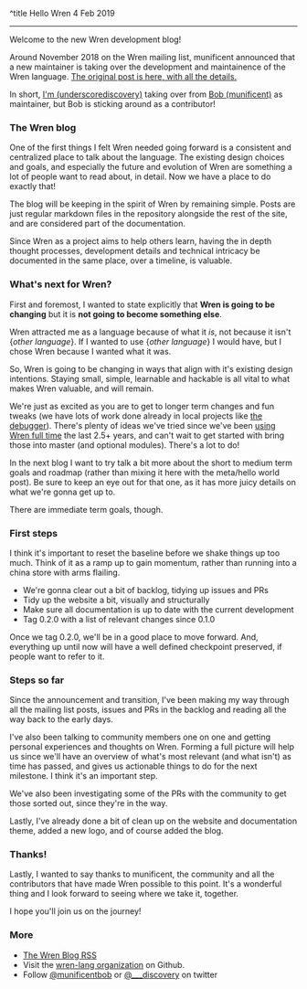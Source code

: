 ^title Hello Wren
4 Feb 2019

---

Welcome to the new Wren development blog!

Around November 2018 on the Wren mailing list, munificent announced that a new maintainer is taking over the development and maintainence of the Wren language. [The original post is here, with all the details.](https://groups.google.com/forum/#!topic/wren-lang/cMUwij-NIn0)

In short, [I'm (underscorediscovery)](https://github.com/underscorediscovery) taking over from [Bob (munificent)](https://github.com/munificent) as maintainer, but Bob is sticking around as a contributor!

### The Wren blog

One of the first things I felt Wren needed going forward is a consistent and centralized place to talk about the language. The existing design choices and goals, and especially the future and evolution of Wren are something a lot of people want to read about, in detail. Now we have a place to do exactly that!

The blog will be keeping in the spirit of Wren by remaining simple. Posts are just regular markdown files in the repository alongside the rest of the site, and are considered part of the documentation.

Since Wren as a project aims to help others learn, having the in depth thought processes, development details and technical intricacy be documented in the same place, over a timeline, is valuable.

### What's next for Wren?

First and foremost, I wanted to state explicitly that **Wren is going to be changing** but it is **not going to become something else**. 

Wren attracted me as a language because of what it _is_, not because it isn't {_other language_}. If I wanted to use {_other language_} I would have, but I chose Wren because I wanted what it was. 

So, Wren is going to be changing in ways that align with it's existing design intentions. Staying small, simple, learnable and hackable is all vital to what makes Wren valuable, and will remain. 

We're just as excited as you are to get to longer term changes and fun tweaks (we have lots of work done already in local projects like [the debugger](https://i.imgur.com/dazexnY.gifv)). There's plenty of ideas we've tried since we've been [using Wren full time](https://luxeengine.com) the last 2.5+ years, and can't wait to get started with bring those into master (and optional modules). There's a lot to do!

In the next blog I want to try talk a bit more about the short to medium term goals and roadmap (rather than mixing it here with the meta/hello world post). Be sure to keep an eye out for that one, as it has more juicy details on what we're gonna get up to.

There are immediate term goals, though.

### First steps

I think it's important to reset the baseline before we shake things up too much. Think of it as a ramp up to gain momentum, rather than running into a china store with arms flailing. 

- We're gonna clear out a bit of backlog, tidying up issues and PRs
- Tidy up the website a bit, visually and structurally
- Make sure all documentation is up to date with the current development
- Tag 0.2.0 with a list of relevant changes since 0.1.0

Once we tag 0.2.0, we'll be in a good place to move forward. And, everything up until now will have a well defined checkpoint preserved, if people want to refer to it.

### Steps so far

Since the announcement and transition, I've been making my way through all the mailing list posts, issues and PRs in the backlog and reading all the way back to the early days. 

I've also been talking to community members one on one and getting personal experiences and thoughts on Wren. Forming a full picture will help us since we'll have an overview of what's most relevant (and what isn't) as time has passed, and gives us actionable things to do for the next milestone. I think it's an important step. 

We've also been investigating some of the PRs with the community to get those sorted out, since they're in the way.

Lastly, I've already done a bit of clean up on the website and documentation theme, added a new logo, and of course added the blog.

### Thanks!

Lastly, I wanted to say thanks to munificent, the community and all the contributors that have made Wren possible to this point. It's a wonderful thing and I look forward to seeing where we take it, together.

I hope you'll join us on the journey!

### More

- [The Wren Blog RSS](http://wren.io/blog/rss.xml)
- Visit the [wren-lang organization](https://github.com/wren-lang) on Github.
- Follow [@munificentbob](https://twitter.com/munificentbob) or [@___discovery](https://twitter.com/___discovery) on twitter



